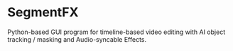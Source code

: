 # SegmentFX
Python-based GUI program for timeline-based video editing with AI object tracking / masking and Audio-syncable Effects.
